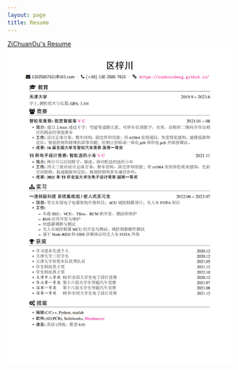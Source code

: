 ```yaml
---
layout: page
title: Resume
---
```

<!-- <embed src="./img/ZichuanOu-en+cn.pdf" width="100%" height="100%"> -->
[ZiChuanOu's Resume](./img/ZichuanOu-en+cn.pdf)
![](./img/ZichuanOu.png)